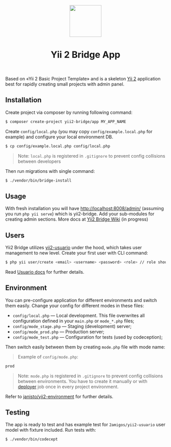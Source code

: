 <p align="center">
    <a href="https://github.com/yiisoft" target="_blank">
        <img src="https://avatars0.githubusercontent.com/u/993323" height="100px">
    </a>
    <h1 align="center">Yii 2 Bridge App</h1>
    <br>
</p>

Based on «Yii 2 Basic Project Template» and is a skeleton [Yii 2](http://www.yiiframework.com/) application best for
rapidly creating small projects with admin panel.

## Installation

Create project via composer by running following command:

```bash
$ composer create-project yii2-bridge/app MY_APP_NAME
```

Create `config/local.php` (you may copy `config/example.local.php` for example) and configure your local environment DB.

```bash
$ cp config/example.local.php config/local.php
```

> Note: `local.php` is registered in `.gitignore` to prevent config collisions between developers 

Then run migrations with single command:

```bash
$ ./vendor/bin/bridge-install
```

## Usage

With fresh installation you will have [http://localhost:8008/admin/](http://localhost:8008/admin/) (assuming you run `php yii serve`) 
which is yii2-bridge. Add your sub-modules for creating admin sections. More docs at [Yii2 Bridge Wiki](https://github.com/yii2-bridge/app/wiki) (in progress)

## Users

Yii2 Bridge utilizes [yii2-usuario](https://github.com/2amigos/yii2-usuario) under the hood, which takes user management to new level. Create your first user with CLI command:

```bash
$ php yii user/create <email> <username> <password> <role> // role should be admin for your first user
```

Read [Usuario docs](http://yii2-usuario.readthedocs.io/en/latest/) for further details.

## Environment

You can pre-configure application for different environments and switch them easily. Change your config for different modes in these files:

- `config/local.php` — Local development. This file overwrites all configuration defined in your `main.php` or `mode_*.php` files;
- `config/mode_stage.php` — Staging (development) server;
- `config/mode_prod.php` — Production server;
- `config/mode_test.php` — Configuration for tests (used by codeception);

Then switch easily between them by creating `mode.php` file with mode name:

> Example of `config/mode.php`:
```php
prod
```

> Note: `mode.php` is registered in `.gitignore` to prevent config collisions between environments. You have to create it manually or with [deployer](https://deployer.org) job once in every project environment.

Refer to [janisto/yii2-environment](https://github.com/janisto/yii2-environment) for further details.

## Testing

The app is ready to test and has example test for `2amigos/yii2-usuario` user model with fixture included.
Run tests with:

```bash
$ ./vendor/bin/codecept
```
